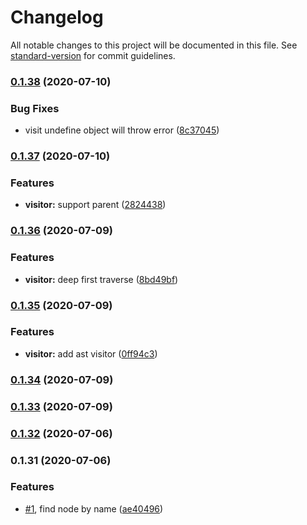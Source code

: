 # Changelog

All notable changes to this project will be documented in this file. See [standard-version](https://github.com/conventional-changelog/standard-version) for commit guidelines.

### [0.1.38](https://github.com/Soontao/odata-v4-parser/compare/v0.1.37...v0.1.38) (2020-07-10)


### Bug Fixes

* visit undefine object will throw error ([8c37045](https://github.com/Soontao/odata-v4-parser/commit/8c37045f3734950fad052369b77e83d0571e240e))

### [0.1.37](https://github.com/Soontao/odata-v4-parser/compare/v0.1.36...v0.1.37) (2020-07-10)


### Features

* **visitor:** support parent ([2824438](https://github.com/Soontao/odata-v4-parser/commit/2824438824b26d5efd13dfc82964f6d66d6155fd))

### [0.1.36](https://github.com/Soontao/odata-v4-parser/compare/v0.1.35...v0.1.36) (2020-07-09)


### Features

* **visitor:** deep first traverse ([8bd49bf](https://github.com/Soontao/odata-v4-parser/commit/8bd49bfa37ec419419c6336ae36bb216abdca79d))

### [0.1.35](https://github.com/Soontao/odata-v4-parser/compare/v0.1.34...v0.1.35) (2020-07-09)


### Features

* **visitor:** add ast visitor ([0ff94c3](https://github.com/Soontao/odata-v4-parser/commit/0ff94c3be04d25b898f09aa4f2abf73ac49f8c2c))

### [0.1.34](https://github.com/Soontao/odata-v4-parser/compare/v0.1.33...v0.1.34) (2020-07-09)

### [0.1.33](https://github.com/Soontao/odata-v4-parser/compare/v0.1.32...v0.1.33) (2020-07-09)

### [0.1.32](https://github.com/Soontao/odata-v4-parser/compare/v0.1.31...v0.1.32) (2020-07-06)

### 0.1.31 (2020-07-06)


### Features

* [#1](https://github.com/Soontao/odata-v4-parser/issues/1), find node by name ([ae40496](https://github.com/Soontao/odata-v4-parser/commit/ae40496c9acc40abccc9115848819a011ac1a6b3))
